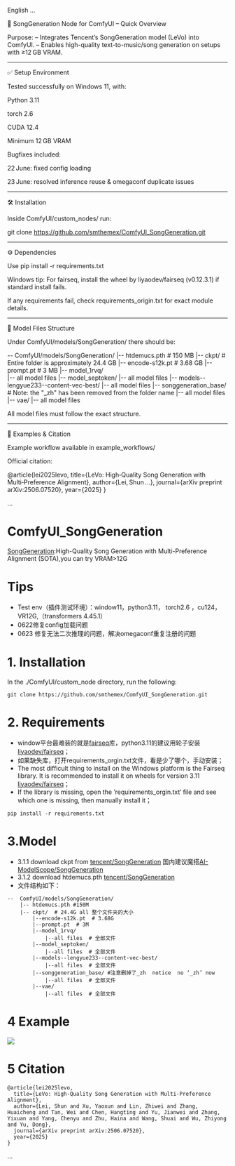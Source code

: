 English 
...

🎵 SongGeneration Node for ComfyUI – Quick Overview

Purpose:
– Integrates Tencent’s SongGeneration model (LeVo) into ComfyUI.
– Enables high-quality text-to-music/song generation on setups with ≥12 GB VRAM.


---

✅ Setup Environment

Tested successfully on Windows 11, with:

Python 3.11

torch 2.6

CUDA 12.4

Minimum 12 GB VRAM


Bugfixes included:

22 June: fixed config loading

23 June: resolved inference reuse & omegaconf duplicate issues




---

🛠 Installation

Inside ComfyUI/custom_nodes/ run:

git clone https://github.com/smthemex/ComfyUI_SongGeneration.git


---

⚙️ Dependencies

Use pip install -r requirements.txt

Windows tip: For fairseq, install the wheel by liyaodev/fairseq (v0.12.3.1) if standard install fails.

If any requirements fail, check requirements_origin.txt for exact module details.



---

📂 Model Files Structure

Under ComfyUI/models/SongGeneration/ there should be:

--  ComfyUI/models/SongGeneration/
    |-- htdemucs.pth                    # 150 MB
    |-- ckpt/                           # Entire folder is approximately 24.4 GB
        |-- encode-s12k.pt             # 3.68 GB
        |-- prompt.pt                  # 3 MB
        |-- model_1rvq/  
            |-- all model files
        |-- model_septoken/
            |-- all model files
        |-- models--lengyue233--content-vec-best/
            |-- all model files
        |-- songgeneration_base/       # Note: the "_zh" has been removed from the folder name
            |-- all model files
        |-- vae/
            |-- all model files




All model files must follow the exact structure.


---

🧪 Examples & Citation

Example workflow available in example_workflows/

Official citation:


@article{lei2025levo,
  title={LeVo: High‑Quality Song Generation with Multi‑Preference Alignment},
  author={Lei, Shun …},
  journal={arXiv preprint arXiv:2506.07520},
  year={2025}
}

...

# ComfyUI_SongGeneration
 [SongGeneration](https://github.com/tencent-ailab/SongGeneration):High-Quality Song Generation with Multi-Preference Alignment (SOTA),you can try VRAM>12G

# Tips 
* Test env（插件测试环境）：window11，python3.11， torch2.6 ，cu124， VR12G,（transformers 4.45.1）
* 0622修复config加载问题
* 0623 修复无法二次推理的问题，解决omegaconf重复注册的问题

# 1. Installation

In the ./ComfyUI/custom_node directory, run the following:   
```
git clone https://github.com/smthemex/ComfyUI_SongGeneration.git
```

# 2. Requirements  
* window平台最难装的就是[fairseq](https://github.com/facebookresearch/fairseq)库，python3.11的建议用轮子安装[liyaodev/fairseq](https://github.com/liyaodev/fairseq/releases/tag/v0.12.3.1)；
* 如果缺失库，打开requirements_orgin.txt文件，看是少了哪个，手动安装；
* The most difficult thing to install on the Windows platform is the Fairseq library. It is recommended to install it on wheels for version 3.11 [liyaodev/fairseq](https://github.com/liyaodev/fairseq/releases/tag/v0.12.3.1)；
* If the library is missing, open the ’requirements_orgin.txt‘ file and see which one is missing, then manually install it；  

```
pip install -r requirements.txt
```

# 3.Model
* 3.1.1 download  ckpt  from [tencent/SongGeneration](https://huggingface.co/tencent/SongGeneration/tree/main)   国内建议魔搭[AI-ModelScope/SongGeneration](https://www.modelscope.cn/models/AI-ModelScope/SongGeneration/files)  
* 3.1.2 download htdemucs.pth [tencent/SongGeneration](https://huggingface.co/tencent/SongGeneration/tree/main/third_party/demucs/ckpt)
* 文件结构如下：
```
--  ComfyUI/models/SongGeneration/
    |-- htdemucs.pth #150M
    |-- ckpt/  # 24.4G all 整个文件夹的大小
        |--encode-s12k.pt  # 3.68G
        |--prompt.pt  # 3M
        |--model_1rvq/  
            |--all files  # 全部文件 
        |--model_septoken/
            |--all files  # 全部文件
        |--models--lengyue233--content-vec-best/
            |--all files  # 全部文件
        |--songgeneration_base/ #注意删掉了_zh  notice  no ‘_zh’ now
            |--all files  # 全部文件
        |--vae/
            |--all files  # 全部文件
```
# 4 Example
![](https://github.com/smthemex/ComfyUI_SongGeneration/blob/main/example_workflows/example1.png)

# 5 Citation
```
@article{lei2025levo,
  title={LeVo: High-Quality Song Generation with Multi-Preference Alignment},
  author={Lei, Shun and Xu, Yaoxun and Lin, Zhiwei and Zhang, Huaicheng and Tan, Wei and Chen, Hangting and Yu, Jianwei and Zhang, Yixuan and Yang, Chenyu and Zhu, Haina and Wang, Shuai and Wu, Zhiyong and Yu, Dong},
  journal={arXiv preprint arXiv:2506.07520},
  year={2025}
}
```
...


